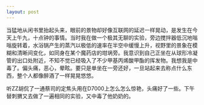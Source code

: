 ```yaml
---
layout: post
---
```

当猛地从闲书里抬起头来，眼前的景物却好像互联网的延迟一样晃动，是发生在今天上午九，十点钟的事情。当时我在做一个极其无聊的实验，旁边搅拌器低沉地嗡嗡旋转着，水浴锅产生的蒸汽以极低的速率在半空中缓慢上升，视野里的景象在模糊和清晰间变化，如同身在某个魔药店的坩埚旁。我意识到自己正坐在从球形冷凝管的出口处附近，不知不觉已经吸入了不少甲基丙烯酸甲酯的挥发物。我想我是中毒了。偏头痛，恶心，晕眩。要只是单坐在一旁还好，一旦站起来去称点什么东西，整个人都像醉酒了一样晃晃悠悠。

听ZZ胡侃了一通蔡司的定焦头用在D7000上怎么怎么惊艳，头痛好了一些。下午替刺猬又去做了一遍相同的实验，又中毒了他奶奶的。